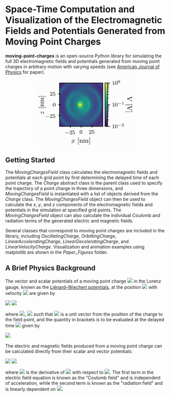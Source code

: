 
# Space-Time Computation and Visualization of the Electromagnetic Fields and Potentials Generated from Moving Point Charges
**moving-point-charges** is an open-source Python library for simulating the full 3D electromagnetic fields and potentials generated from moving point charges in arbitrary motion with varying speeds (see [American Journal of Physics](https://doi.org/10.1119/10.0003207) for paper).

<p align="center">
  <img width="300" src="https://github.com/MatthewFilipovich/moving-point-charges/blob/master/Paper_Figures/Animations/readme.gif">
</p>

## Getting Started
The *MovingChargesField* class calculates the electromagnetic fields and potentials at each grid point by first determining the delayed time of each point charge. The *Charge* abstract class is the parent class used to specify the trajectory of a point charge in three dimensions, and *MovingChargesField* is instantiated with a list of objects derived from the *Charge* class. The *MovingChargesField* object can then be used to calculate the *x*, *y*, and *z* components of the electromagnetic fields and potentials in the simulation at specified grid points. The *MovingChargesField* object can also calculate the individual Coulomb and radiation terms of the generated electric and magnetic fields.

Several classes that correspond to moving point charges are included in the library, including *OscillatingCharge*, *OrbittingCharge*, *LinearAcceleratingCharge*, *LinearDeceleratingCharge*, and *LinearVelocityCharge*. Visualization and animation examples using matplotlib are shown in the *Paper_Figures* folder. 

## A Brief Physics Background

The vector and scalar potentials of a moving point charge <img src="https://render.githubusercontent.com/render/math?math=q"> in the Lorenz gauge, known as the [Liénard–Wiechert potentials](https://en.wikipedia.org/wiki/Li%C3%A9nard%E2%80%93Wiechert_potential), at the position <img src="https://render.githubusercontent.com/render/math?math=\mathbf{r}_p(t)"/> with velocity <img src="https://render.githubusercontent.com/render/math?math=c\boldsymbol{\beta}"/> are given by

<img src="https://render.githubusercontent.com/render/math?math=\boldsymbol{\Phi}(\mathbf{r}, t) = \frac{q}{4\pi\epsilon_0}\left[ \frac{1}{\kappa R}\right]_{t\mathrm{'}},">

<img src="https://render.githubusercontent.com/render/math?math=\mathbf{A}(\mathbf{r}, t) = \frac{\mu_0 q}{4\pi}\left[ \frac{\boldsymbol{\beta}}{\kappa R}\right]_{t\mathrm{'}},">

where <img src="https://render.githubusercontent.com/render/math?math=R=\left| \mathbf{r}-\mathbf{r}_p\left(t\mathrm{'}\right) \right|">, <img src="https://render.githubusercontent.com/render/math?math=\kappa=1-\mathbf{n}(t\mathrm{'})\cdot \boldsymbol{\beta}(t\mathrm{'})"/> such that <img src="https://render.githubusercontent.com/render/math?math={\mathbf{n}=(\mathbf{r}-\mathbf{r}_p(t\mathrm{'}))/R}"/> is a unit vector from the position of the charge to the field point, and the quantity in brackets is to be evaluated at the delayed time <img src="https://render.githubusercontent.com/render/math?math=t\mathrm{'}"/> given by

<img src="https://render.githubusercontent.com/render/math?math=t\mathrm{'}=t-\frac{R(t\mathrm{'})}{c}."/>

The electric and magnetic fields produced from a moving point charge can be calculated directly from their scalar and vector potentials:

<img src="https://render.githubusercontent.com/render/math?math=\mathbf{E}\left(\mathbf{r}, t\right) = \frac{q}{4\pi\epsilon_0} \Bigg[ \frac{\left( \mathbf{n}-\boldsymbol{\beta} \right)\left(1-\beta^2\right)}{\kappa^3 R^2}%2B\frac{\mathbf{n}}{c\kappa^3 R} \times \left[ \left(\mathbf{n}-\boldsymbol{\beta}\right) \times \boldsymbol{\dot{\beta}} \right] \Bigg]_{t\mathrm{'}},"/>

<img src="https://render.githubusercontent.com/render/math?math=\mathbf{B} = \frac{1}{c} \left[ \mathbf{n} \times \mathbf{E} \right]_{t\mathrm{'}},"/>

where <img src="https://render.githubusercontent.com/render/math?math=\boldsymbol{\dot{\beta}}"/> is the derivative of <img src="https://render.githubusercontent.com/render/math?math=\boldsymbol{\beta}"/> with respect to <img src="https://render.githubusercontent.com/render/math?math=t\mathrm{'}"/>. The first term in the electric field equation is known as the "Coulomb field" and is independent of acceleration, while the second term is known as the "radiation field" and is linearly dependent on <img src="https://render.githubusercontent.com/render/math?math=\boldsymbol{\dot{\beta}}"/>.



